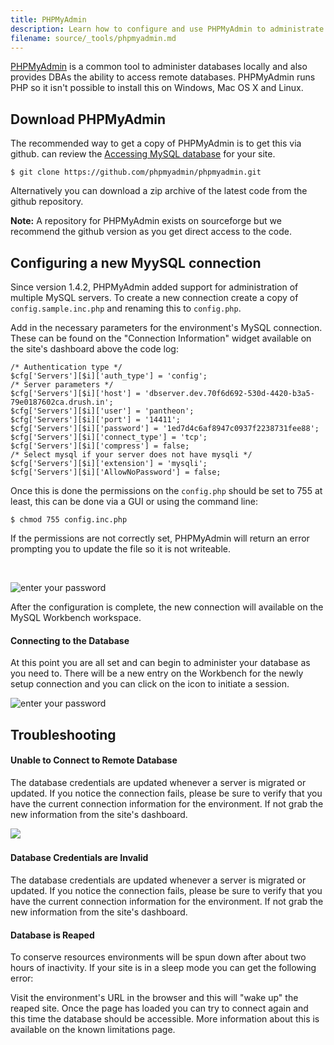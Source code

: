 ```yaml
---
title: PHPMyAdmin
description: Learn how to configure and use PHPMyAdmin to administrate databases.
filename: source/_tools/phpmyadmin.md
---
```


[PHPMyAdmin](https://github.com/phpmyadmin/phpmyadmin/) is a common tool to administer databases locally and also provides DBAs the ability to access remote databases. PHPMyAdmin runs PHP so it isn't possible to install this on  Windows, Mac OS X and Linux.

## Download PHPMyAdmin

The recommended way to get a copy of PHPMyAdmin is to get this via github. can review the [Accessing MySQL database](/documentation/advanced-topics/accessing-mysql-databases/) for your site.

    $ git clone https://github.com/phpmyadmin/phpmyadmin.git

Alternatively you can download a zip archive of the latest code from the github repository.

**Note:** A repository for PHPMyAdmin exists on sourceforge but we recommend the github version as you get direct access to the code.

## Configuring a new MyySQL connection

Since version 1.4.2, PHPMyAdmin added support for administration of multiple MySQL servers. To create a new connection create a copy of `config.sample.inc.php` and renaming this to `config.php`.

Add in the necessary parameters for the environment's MySQL connection. These can be found on the "Connection Information" widget available on the site's dashboard above the code log:

    /* Authentication type */
    $cfg['Servers'][$i]['auth_type'] = 'config';
    /* Server parameters */
    $cfg['Servers'][$i]['host'] = 'dbserver.dev.70f6d692-530d-4420-b3a5-79e0187602ca.drush.in';
    $cfg['Servers'][$i]['user'] = 'pantheon';
    $cfg['Servers'][$i]['port'] = '14411';
    $cfg['Servers'][$i]['password'] = '1ed7d4c6af8947c0937f2238731fee88';
    $cfg['Servers'][$i]['connect_type'] = 'tcp';
    $cfg['Servers'][$i]['compress'] = false;
    /* Select mysql if your server does not have mysqli */
    $cfg['Servers'][$i]['extension'] = 'mysqli';
    $cfg['Servers'][$i]['AllowNoPassword'] = false;

Once this is done the permissions on the `config.php` should be set to 755 at least, this can be done via a GUI or using the command line:

    $ chmod 755 config.inc.php

If the permissions are not correctly set, PHPMyAdmin will return an error prompting you to update the file so it is not writeable.

 

![enter your password](https://pantheon-systems.desk.com/customer/portal/attachments/224903)

After the configuration is complete, the new connection will available on the MySQL Workbench workspace. 

#### Connecting to the Database

At this point you are all set and can begin to administer your database as you need to. There will be a new entry on the Workbench for the newly setup connection and you can click on the icon to initiate a session.

![enter your password](https://pantheon-systems.desk.com/customer/portal/attachments/224907)

## Troubleshooting

#### Unable to Connect to Remote Database

The database credentials are updated whenever a server is migrated or updated. If you notice the connection fails, please be sure to verify that you have the current connection information for the environment. If not grab the new information from the site's dashboard.

![](https://pantheon-systems.desk.com/customer/portal/attachments/224915)​

#### Database Credentials are Invalid

The database credentials are updated whenever a server is migrated or updated. If you notice the connection fails, please be sure to verify that you have the current connection information for the environment. If not grab the new information from the site's dashboard.

#### Database is Reaped

To conserve resources environments will be spun down after about two hours of inactivity. If your site is in a sleep mode you can get the following error:

Visit the environment's URL in the browser and this will "wake up" the reaped site. Once the page has loaded you can try to connect again and this time the database should be accessible. More information about this is available on the known limitations page.
